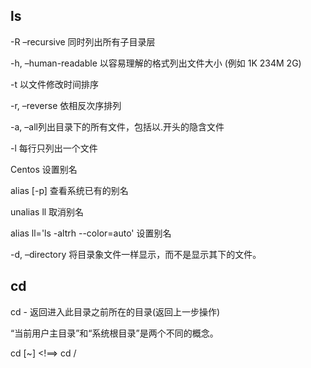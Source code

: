## ls

-R –recursive 同时列出所有子目录层

-h, –human-readable 以容易理解的格式列出文件大小 (例如 1K 234M 2G)

-t 以文件修改时间排序

-r, –reverse 依相反次序排列

-a, –all列出目录下的所有文件，包括以.开头的隐含文件

-l 每行只列出一个文件

Centos 设置别名 

alias [-p] 查看系统已有的别名

unalias ll 取消别名

alias ll='ls -altrh --color=auto' 设置别名

-d, –directory 将目录象文件一样显示，而不是显示其下的文件。

## cd
cd - 返回进入此目录之前所在的目录(返回上一步操作)

“当前用户主目录”和“系统根目录”是两个不同的概念。

cd [~] <!==> cd /
